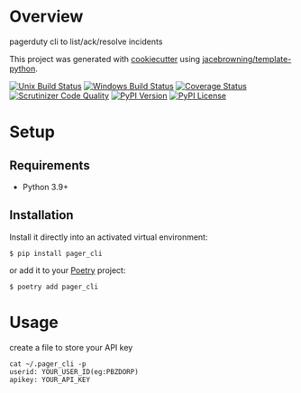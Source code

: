 # Overview

pagerduty cli to list/ack/resolve incidents

This project was generated with [cookiecutter](https://github.com/audreyr/cookiecutter) using [jacebrowning/template-python](https://github.com/jacebrowning/template-python).

[![Unix Build Status](https://img.shields.io/travis/com/frankiexyz/pager_cli.svg?label=unix)](https://travis-ci.com/frankiexyz/pager_cli)
[![Windows Build Status](https://img.shields.io/appveyor/ci/frankiexyz/pager_cli.svg?label=windows)](https://ci.appveyor.com/project/frankiexyz/pager_cli)
[![Coverage Status](https://img.shields.io/codecov/c/gh/frankiexyz/pager_cli)](https://codecov.io/gh/frankiexyz/pager_cli)
[![Scrutinizer Code Quality](https://img.shields.io/scrutinizer/g/frankiexyz/pager_cli.svg)](https://scrutinizer-ci.com/g/frankiexyz/pager_cli)
[![PyPI Version](https://img.shields.io/pypi/v/pager_cli.svg)](https://pypi.org/project/pager_cli)
[![PyPI License](https://img.shields.io/pypi/l/pager_cli.svg)](https://pypi.org/project/pager_cli)

# Setup

## Requirements

* Python 3.9+

## Installation

Install it directly into an activated virtual environment:

```text
$ pip install pager_cli
```

or add it to your [Poetry](https://poetry.eustace.io/) project:

```text
$ poetry add pager_cli
```

# Usage

create a file to store your API key
```text
cat ~/.pager_cli -p
userid: YOUR_USER_ID(eg:PBZDORP)
apikey: YOUR_API_KEY
```
